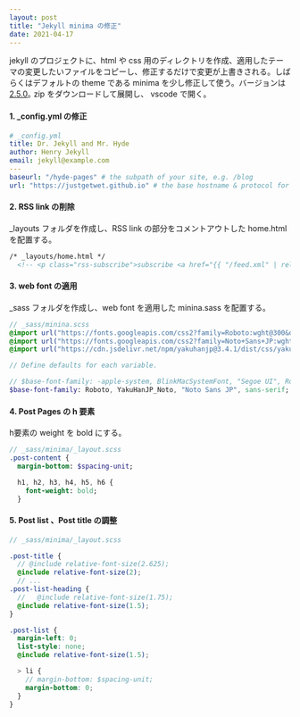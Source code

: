```yaml
---
layout: post
title: "Jekyll minima の修正"
date: 2021-04-17
---
```


jekyll のプロジェクトに、html や css 用のディレクトリを作成、適用したテーマの変更したいファイルをコピーし、修正するだけで変更が上書きされる。しばらくはデフォルトの theme である minima を少し修正して使う。バージョンは[2.5.0](https://github.com/jekyll/minima/releases/tag/v2.5.0)｡ zip をダウンロードして展開し、 vscode で開く。

#### 1. \_config.yml の修正

```yml
# _config.yml
title: Dr. Jekyll and Mr. Hyde
author: Henry Jekyll
email: jekyll@example.com
---
baseurl: "/hyde-pages" # the subpath of your site, e.g. /blog
url: "https://justgetwet.github.io" # the base hostname & protocol for your site, e.g. http://example.com
```

#### 2. RSS link の削除

\_layouts フォルダを作成し、RSS link の部分をコメントアウトした home.html を配置する。

```html
/* _layouts/home.html */
  <!-- <p class="rss-subscribe">subscribe <a href="{{ "/feed.xml" | relative_url }}">via RSS</a></p> -->

```

#### 3. web font の適用

\_sass フォルダを作成し、web font を適用した minina.sass を配置する。 

```sass
// _sass/minina.scss
@import url("https://fonts.googleapis.com/css2?family=Roboto:wght@300&display=swap");
@import url("https://fonts.googleapis.com/css2?family=Noto+Sans+JP:wght@300&display=swap");
@import url("https://cdn.jsdelivr.net/npm/yakuhanjp@3.4.1/dist/css/yakuhanjp-noto.min.css");

// Define defaults for each variable.

// $base-font-family: -apple-system, BlinkMacSystemFont, "Segoe UI", Roboto, Helvetica, Arial, sans-serif, "Apple Color Emoji", "Segoe UI Emoji", "Segoe UI Symbol" !default;
$base-font-family: Roboto, YakuHanJP_Noto, "Noto Sans JP", sans-serif;

```

#### 4. Post Pages の h 要素

h要素の weight を bold にする。

```sass
// _sass/minima/_layout.scss
.post-content {
  margin-bottom: $spacing-unit;

  h1, h2, h3, h4, h5, h6 {
    font-weight: bold;
  }

```

#### 5. Post list 、Post title の調整

```scss
// _sass/minima/_layout.scss

.post-title {
  // @include relative-font-size(2.625);
  @include relative-font-size(2);
  // ...
.post-list-heading {
  //   @include relative-font-size(1.75);
  @include relative-font-size(1.5);
}

.post-list {
  margin-left: 0;
  list-style: none;
  @include relative-font-size(1.5);

  > li {
    // margin-bottom: $spacing-unit;
    margin-bottom: 0;
  }
}

```
